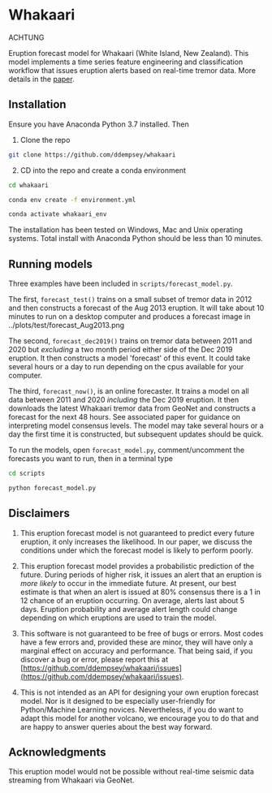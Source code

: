 # Whakaari
ACHTUNG

Eruption forecast model for Whakaari (White Island, New Zealand). This model implements a time series feature engineering and classification workflow that issues eruption alerts based on real-time tremor data. More details in the [paper](https://www.nature.com/articles/s41467-020-17375-2).

## Installation

Ensure you have Anaconda Python 3.7 installed. Then

1. Clone the repo

```bash
git clone https://github.com/ddempsey/whakaari
```

2. CD into the repo and create a conda environment

```bash
cd whakaari

conda env create -f environment.yml

conda activate whakaari_env
```

The installation has been tested on Windows, Mac and Unix operating systems. Total install with Anaconda Python should be less than 10 minutes.

## Running models
Three examples have been included in ```scripts/forecast_model.py```. 

The first, ```forecast_test()``` trains on a small subset of tremor data in 2012 and then constructs a forecast of the Aug 2013 eruption. It will take about 10 minutes to run on a desktop computer and produces a forecast image in ../plots/test/forecast_Aug2013.png

The second, ```forecast_dec2019()``` trains on tremor data between 2011 and 2020 but *excluding* a two month period either side of the Dec 2019 eruption. It then constructs a model 'forecast' of this event. It could take several hours or a day to run depending on the cpus available for your computer.

The third, ```forecast_now()```, is an online forecaster. It trains a model on all data between 2011 and 2020 *including* the Dec 2019 eruption. It then downloads the latest Whakaari tremor data from GeoNet and constructs a forecast for the next 48 hours. See associated paper for guidance on interpreting model consensus levels. The model may take several hours or a day the first time it is constructed, but subsequent updates should be quick.

To run the models, open ```forecast_model.py```, comment/uncomment the forecasts you want to run, then in a terminal type
```bash
cd scripts

python forecast_model.py
```

## Disclaimers
1. This eruption forecast model is not guaranteed to predict every future eruption, it only increases the likelihood. In our paper, we discuss the conditions under which the forecast model is likely to perform poorly.

2. This eruption forecast model provides a probabilistic prediction of the future. During periods of higher risk, it issues an alert that an eruption is *more likely* to occur in the immediate future. At present, our best estimate is that when an alert is issued at 80% consensus there is a 1 in 12 chance of an eruption occurring. On average, alerts last about 5 days. Eruption probability and average alert length could change depending on which eruptions are used to train the model.

3. This software is not guaranteed to be free of bugs or errors. Most codes have a few errors and, provided these are minor, they will have only a marginal effect on accuracy and performance. That being said, if you discover a bug or error, please report this at [https://github.com/ddempsey/whakaari/issues](https://github.com/ddempsey/whakaari/issues).

4. This is not intended as an API for designing your own eruption forecast model. Nor is it designed to be especially user-friendly for Python/Machine Learning novices. Nevertheless, if you do want to adapt this model for another volcano, we encourage you to do that and are happy to answer queries about the best way forward. 

## Acknowledgments
This eruption model would not be possible without real-time seismic data streaming from Whakaari via GeoNet.

